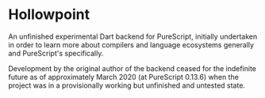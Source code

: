 # Hollowpoint

An unfinished experimental Dart backend for PureScript, initially undertaken in order to learn more about compilers and language ecosystems generally and PureScript's specifically.

Development by the original author of the backend ceased for the indefinite future as of approximately March 2020 (at PureScript 0.13.6) when the project was in a provisionally working but unfinished and untested state.
